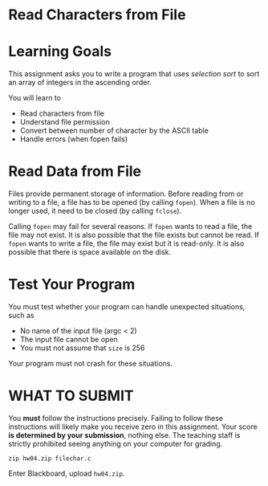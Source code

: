 # Read Characters from File

Learning Goals 
==============

This assignment asks you to write a program that uses *selection sort*
to sort an array of integers in the ascending order.

You will learn to
* Read characters from file
* Understand file permission
* Convert between number of character by the ASCII table
* Handle errors (when fopen fails)

Read Data from File
===================

Files provide permanent storage of information. Before reading from or
writing to a file, a file has to be opened (by calling `fopen`). When
a file is no longer used, it need to be closed (by calling `fclose`).

Calling `fopen` may fail for several reasons. If `fopen` wants to read
a file, the file may not exist. It is also possible that the file
exists but cannot be read. If `fopen` wants to write a file, the file
may exist but it is read-only. It is also possible that there is space
available on the disk.

Test Your Program
=================

You must test whether your program can handle unexpected situations, such as

* No name of the input file (argc < 2)
* The input file cannot be open
* You must not assume that `size` is 256

Your program must not crash for these situations.


WHAT TO SUBMIT
==============

You **must** follow the instructions precisely. Failing to follow
these instructions will likely make you receive zero in this
assignment.  Your score **is determined by your submission**, nothing
else.  The teaching staff is strictly prohibited seeing anything on
your computer for grading.

```
zip hw04.zip filechar.c
```

Enter Blackboard, upload `hw04.zip`.



